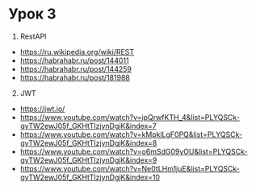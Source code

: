 # Урок 3

1. RestAPI
  - https://ru.wikipedia.org/wiki/REST
  - https://habrahabr.ru/post/144011
  - https://habrahabr.ru/post/144259
  - https://habrahabr.ru/post/181988

2. JWT
  - https://jwt.io/
  - https://www.youtube.com/watch?v=ipQrwfKTH_4&list=PLYQSCk-qyTW2ewJ05f_GKHtTIzjynDgjK&index=7 
  - https://www.youtube.com/watch?v=kMpklLgF0PQ&list=PLYQSCk-qyTW2ewJ05f_GKHtTIzjynDgjK&index=8 
  - https://www.youtube.com/watch?v=o6mSdG09yOU&list=PLYQSCk-qyTW2ewJ05f_GKHtTIzjynDgjK&index=9 
  - https://www.youtube.com/watch?v=Ne0tLHm1juE&list=PLYQSCk-qyTW2ewJ05f_GKHtTIzjynDgjK&index=10 
